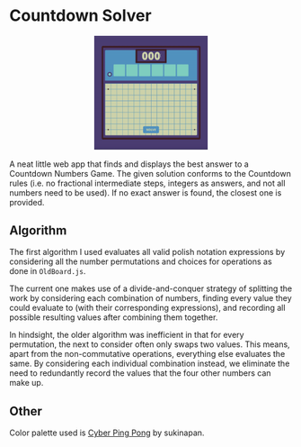 # Countdown Solver

<p align="center" width="100%">
  <img width="40%" src="https://github.com/matsagad/countdown-solver/blob/main/public/demo.gif" alt="Demo Video"/>
</p>

A neat little web app that finds and displays the best answer to a Countdown Numbers Game. The given solution conforms to the Countdown rules (i.e. no fractional intermediate steps, integers as answers, and not all numbers need to be used). If no exact answer is found, the closest one is provided.

## Algorithm

The first algorithm I used evaluates all valid polish notation expressions by considering all the number permutations and choices for operations as done in `OldBoard.js`. 

The current one makes use of a divide-and-conquer strategy of splitting the work by considering each combination of numbers, finding every value they could evaluate to (with their corresponding expressions), and recording all possible resulting values after combining them together. 

In hindsight, the older algorithm was inefficient in that for every permutation, the next to consider often only swaps two values. This means, apart from the non-commutative operations, everything else evaluates the same. By considering each individual combination instead, we eliminate the need to redundantly record the values that the four other numbers can make up.

## Other
Color palette used is [Cyber Ping Pong](https://lospec.com/palette-list/cyber-ping-pong) by sukinapan.
